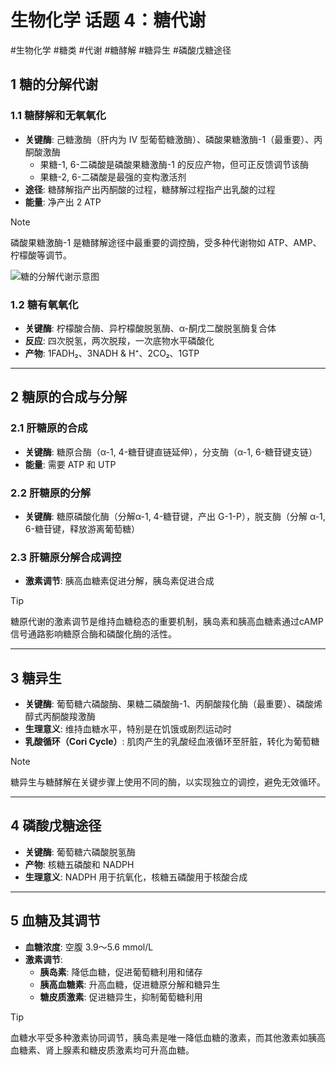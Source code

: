 #  生物化学 话题 4：糖代谢
#生物化学 #糖类 #代谢 #糖酵解 #糖异生 #磷酸戊糖途径

## 1 糖的分解代谢

### 1.1 糖酵解和无氧氧化

- **关键酶**: 己糖激酶（肝内为 IV 型葡萄糖激酶）、磷酸果糖激酶-1（最重要）、丙酮酸激酶
    - 果糖-1, 6-二磷酸是磷酸果糖激酶-1 的反应产物，但可正反馈调节该酶
    - 果糖-2, 6-二磷酸是最强的变构激活剂
- **途径**: 糖酵解指产出丙酮酸的过程，糖酵解过程指产出乳酸的过程
- **能量**: 净产出 2 ATP

> [!NOTE]  
> 磷酸果糖激酶-1 是糖酵解途径中最重要的调控酶，受多种代谢物如 ATP、AMP、柠檬酸等调节。

![糖的分解代谢示意图](https://api2.mubu.com/v3/document_image/9eeaf8e8-0b9b-4144-b404-6be28b611a7a.jpg)

### 1.2 糖有氧氧化

- **关键酶**: 柠檬酸合酶、异柠檬酸脱氢酶、α-酮戊二酸脱氢酶复合体
- **反应**: 四次脱氢，两次脱羧，一次底物水平磷酸化
- **产物**: 1FADH₂、3NADH & H⁺、2CO₂、1GTP

---

## 2 糖原的合成与分解

### 2.1 肝糖原的合成

- **关键酶**: 糖原合酶（α-1, 4-糖苷键直链延伸），分支酶（α-1, 6-糖苷键支链）
- **能量**: 需要 ATP 和 UTP

### 2.2 肝糖原的分解

- **关键酶**: 糖原磷酸化酶（分解α-1, 4-糖苷键，产出 G-1-P），脱支酶（分解 α-1, 6-糖苷键，释放游离葡萄糖）

### 2.3 肝糖原分解合成调控

- **激素调节**: 胰高血糖素促进分解，胰岛素促进合成

> [!TIP]  
> 糖原代谢的激素调节是维持血糖稳态的重要机制，胰岛素和胰高血糖素通过cAMP信号通路影响糖原合酶和磷酸化酶的活性。

---

## 3 糖异生

- **关键酶**: 葡萄糖六磷酸酶、果糖二磷酸酶-1、丙酮酸羧化酶（最重要）、磷酸烯醇式丙酮酸羧激酶
- **生理意义**: 维持血糖水平，特别是在饥饿或剧烈运动时
- **乳酸循环（Cori Cycle）**: 肌肉产生的乳酸经血液循环至肝脏，转化为葡萄糖

> [!NOTE]  
> 糖异生与糖酵解在关键步骤上使用不同的酶，以实现独立的调控，避免无效循环。

---

## 4 磷酸戊糖途径

- **关键酶**: 葡萄糖六磷酸脱氢酶
- **产物**: 核糖五磷酸和 NADPH
- **生理意义**: NADPH 用于抗氧化，核糖五磷酸用于核酸合成

---

## 5 血糖及其调节

- **血糖浓度**: 空腹 3.9～5.6 mmol/L
- **激素调节**:
    - **胰岛素**: 降低血糖，促进葡萄糖利用和储存
    - **胰高血糖素**: 升高血糖，促进糖原分解和糖异生
    - **糖皮质激素**: 促进糖异生，抑制葡萄糖利用

> [!TIP]  
> 血糖水平受多种激素协同调节，胰岛素是唯一降低血糖的激素，而其他激素如胰高血糖素、肾上腺素和糖皮质激素均可升高血糖。
